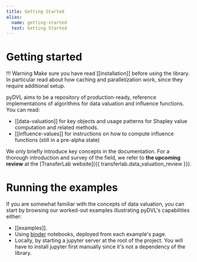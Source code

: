 ```yaml
---
title: Getting Started
alias: 
  name: getting-started
  text: Getting Started
---
```


# Getting started

!!! Warning
    Make sure you have read [[installation]] before using the library. 
    In particular read about how caching and parallelization work,
    since they require additional setup.

pyDVL aims to be a repository of production-ready, reference implementations of
algorithms for data valuation and influence functions. You can read:

* [[data-valuation]] for key objects and usage patterns for Shapley value
  computation and related methods.
* [[influence-values]] for instructions on how to compute influence functions (still
  in a pre-alpha state)

We only briefly introduce key concepts in the documentation. For a thorough
introduction and survey of the field, we refer to **the upcoming review** at the
[TransferLab website]({{ transferlab.data_valuation_review }}).

# Running the examples

If you are somewhat familiar with the concepts of data valuation, you can start
by browsing our worked-out examples illustrating pyDVL's capabilities either:

- [[examples]].
- Using [binder](https://mybinder.org/) notebooks, deployed from each
  example's page.
- Locally, by starting a jupyter server at the root of the project. You will
  have to install jupyter first manually since it's not a dependency of the
  library.
